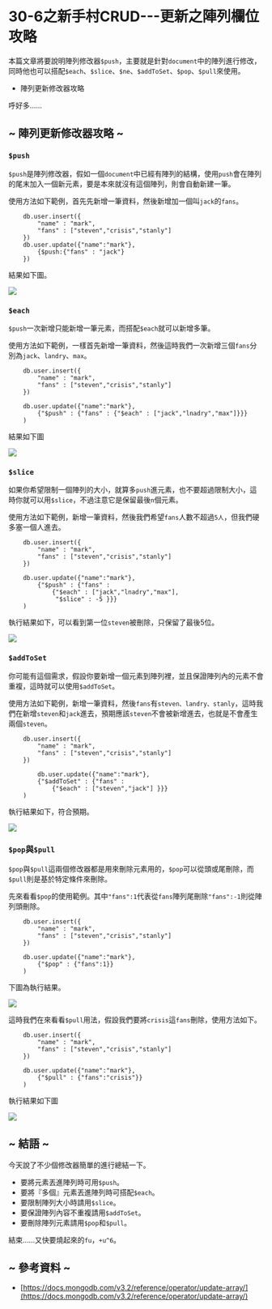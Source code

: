 # 30-6之新手村CRUD---更新之陣列欄位攻略

本篇文章將要說明陣列修改器`$push`，主要就是針對`document`中的陣列進行修改，同時他也可以搭配`$each`、`$slice`、`$ne`、`$addToSet`、`$pop`、`$pull`來使用。

* 陣列更新修改器攻略

呼好多……

## ~ 陣列更新修改器攻略 ~

### `$push`

`$push`是陣列修改器，假如一個`document`中已經有陣列的結構，使用`push`會在陣列的尾末加入一個新元素，要是本來就沒有這個陣列，則會自動新建一筆。

使用方法如下範例，首先先新增一筆資料，然後新增加一個叫`jack`的`fans`。

```
	db.user.insert({
		"name" : "mark",
		"fans" : ["steven","crisis","stanly"]
	})
	db.user.update({"name":"mark"},
		{$push:{"fans" : "jack"}
	})
```

結果如下圖。

![](http://yixiang8780.com/outImg/20161204-1.png)

### `$each`

`$push`一次新增只能新增一筆元素，而搭配`$each`就可以新增多筆。

使用方法如下範例，一樣首先新增一筆資料，然後這時我們一次新增三個`fans`分別為`jack`、`landry`、`max`。

```
	db.user.insert({
		"name" : "mark",
		"fans" : ["steven","crisis","stanly"]
	})

	db.user.update({"name":"mark"},
		{"$push" : {"fans" : {"$each" : ["jack","lnadry","max"]}}}
	)
```

結果如下圖

![](http://yixiang8780.com/outImg/20161204-2.png)

### `$slice`

如果你希望限制一個陣列的大小，就算多`push`進元素，也不要超過限制大小，這時你就可以用`$slice`，不過注意它是保留最後`n`個元素。

使用方法如下範例，新增一筆資料，然後我們希望`fans`人數不超過`5人`，但我們硬多塞一個人進去。

```
	db.user.insert({
		"name" : "mark",
		"fans" : ["steven","crisis","stanly"]
	})

	db.user.update({"name":"mark"},
		{"$push" : {"fans" : 
			{"$each" : ["jack","lnadry","max"],
			 "$slice" : -5 }}}
	)
```

執行結果如下，可以看到第一位`steven`被刪除，只保留了最後5位。

![](http://yixiang8780.com/outImg/20161204-3.png)

### `$addToSet`

你可能有這個需求，假設你要新增一個元素到陣列裡，並且保證陣列內的元素不會重複，這時就可以使用`$addToSet`。

使用方法如下範例，新增一筆資料，然後`fans`有`steven、landry、stanly`，這時我們在新增`steven`和`jack`進去，預期應該`steven`不會被新增進去，也就是不會產生兩個`steven`。

```
	db.user.insert({
		"name" : "mark",
		"fans" : ["steven","crisis","stanly"]
	})
	
		db.user.update({"name":"mark"},
		{"$addToSet" : {"fans" : 
			{"$each" : ["steven","jack"] }}}
	)
```

執行結果如下，符合預期。

![](http://yixiang8780.com/outImg/20161204-4.png)

### `$pop`與`$pull`

`$pop`與`$pull`這兩個修改器都是用來刪除元素用的，`$pop`可以從頭或尾刪除，而`$pull`則是基於特定條件來刪除。

先來看看`$pop`的使用範例。其中`"fans":1`代表從`fans`陣列尾刪除`"fans":-1`則從陣列頭刪除。

```
	db.user.insert({
		"name" : "mark",
		"fans" : ["steven","crisis","stanly"]
	})
	
	db.user.update({"name":"mark"},
		{"$pop" : {"fans":1}}
	)

```

下圖為執行結果。

![](http://yixiang8780.com/outImg/20161204-5.png)

這時我們在來看看`$pull`用法，假設我們要將`crisis`這`fans`刪除，使用方法如下。

```
	db.user.insert({
		"name" : "mark",
		"fans" : ["steven","crisis","stanly"]
	})
	
	db.user.update({"name":"mark"},
		{"$pull" : {"fans":"crisis"}}
	)
```

執行結果如下圖

![](http://yixiang8780.com/outImg/20161204-6.png)

## ~ 結語 ~

今天說了不少個修改器簡單的進行總結一下。

* 要將元素丟進陣列時可用`$push`。
* 要將『多個』元素丟進陣列時可搭配`$each`。
* 要限制陣列大小時請用`$slice`。
* 要保證陣列內容不重複請用`$addToSet`。
* 要刪除陣列元素請用`$pop`和`$pull`。

結束……又快要燒起來的`fu`，`+u^6`。
 
## ~ 參考資料 ~

* [https://docs.mongodb.com/v3.2/reference/operator/update-array/](https://docs.mongodb.com/v3.2/reference/operator/update-array/)
